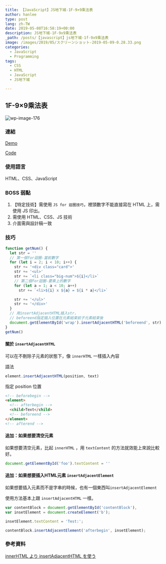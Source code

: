 ```yaml
---
title: 【JavaScript】JS地下城-1F-9×9乘法表
author: hanlee
type: post
lang: zh-TW
date: 2019-05-08T16:58:19+00:00
description: JS地下城-1F-9x9乘法表
_path: /posts/【javascript】js地下城-1f-9x9乘法表
image: /images/2019/05/スクリーンショット-2019-05-09-0.28.33.png
categories:
  - JavaScript
  - Programming
tags:
  - CSS
  - HTML
  - JavaScript
  - JS地下城

---
```

## 1F-9&#215;9乘法表

![wp-image-176](/images/2019/05/スクリーンショット-2019-05-09-0.28.33.png)

### 連結

[Demo](https://hannoeru.github.io/multiplication-chart/)

[Code](https://github.com/hannoeru/multiplication-chart)

### 使用語言

HTML、CSS、JavaScript

### BOSS 弱點

  1. 【特定技術】需使用&nbsp;`JS for 迴圈技巧`，裡頭數字不能直接寫在 HTML 上，需使用&nbsp;JS 印出。
  2. 需使用 HTML、CSS、JS 技術
  3. 介面需與設計稿一致

### 技巧

```js
function getNum() {
  let str = ''
  // 第一個for迴圈-當前數字
  for (let i = 2; i < 10; i++) {
    str += '<div class="card">'
    str += '<ul>'
    str += `<li class="big-num">${i}</li>`
    // 第二個for迴圈-要乘上的數字
    for (let a = 1; a < 10; a++)
      str += `<li>${i} x ${a} = ${i * a}</li>`

    str += '</ul>'
    str += '</div>'
  }
  // 用insertAdjacentHTML插入str，
  // beforeend指定插入位置在元素結束前子元素結束後
  document.getElementById('wrap').insertAdjacentHTML('beforeend', str)
}
getNum()
```

#### 關於 `insertAdjacentHTML`

可以在不刪除子元素的狀態下，像 `innerHTML` 一樣插入內容

語法

```js
element.insertAdjacentHTML(position, text)
```

指定 position 位置

```html
<!-- beforebegin -->
<element>
  <!-- afterbegin -->
  <child>Text</child>
  <!-- beforeend -->
</element>
<!-- afterend -->
```

#### 追加：如果想要清空元素

如果想要清空元素，比起 `innerHTML` ，用&nbsp;`textContent`&nbsp;的方法就效能上來說比較好。

```js
document.getElementById('foo').textContent = ''
```

#### 追加：如果想要插入HTML元素 `insertAdjacentElement`

如果想要插入元素而不是字串的時候，也有一個東西叫`insertAdjacentElement`

使用方法基本上跟 `insertAdjacentHTML` 一樣。

```js
var contentBlock = document.getElementById('contentBlock'),
var insetElement = document.createElement('b');

insetElement.textContent = 'Test:';

contentBlock.insertAdjacentElement('afterbegin', insetElement);
```

### 參考資料

[innerHTML より insertAdjacentHTML を使う](https://qiita.com/amamamaou/items/624c22adec32515e863b)
